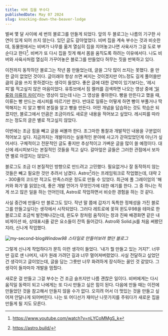 ```yaml
---
title: 비버 집을 부수다
publishedDate: May 07 2024
slug: knocking-down-the-beaver-lodge
---
```


벌써 몇 달 사이에 세 번의 블로그를 만들게 되었다. 앞의 두 블로그는 나름의 기구한 사연이 있게 되어 쓰지 않는다. 있던 글도 갈아엎었다. 비버 집을 계속 부수는 것과 비슷한데, 동물원에서는 비버가 나무를 옮겨 열심히 집을 지어놓고나면 사육사가 그걸 도로 부순다고 한다[^1]. 비버가 또 다시 집을 짓게 해서 몸을 움직도록 하려는 이유에서다. 나도 비버와 사육사처럼 열심히 가꾸어놓은 블로그를 만들었다 허무는 짓을 반복하고 있다.

이전까지 동작하던 블로그는 작년 쯤 만들었는데, 글을 그닥 많이 쓰지는 못했다. 쓸 만한 글이 없었던 것이다. 글이래야 항상 쓰면 써지는 것이겠지만 어느정도 길게 풀어쓸만큼의 글을 쓰지 못하겠다는 생각이 들었다. 좋은 글에 대한 강박이 있기보다는, ‘레시피’를 적고싶지 않은 마음이었다. 유튜브에서 짐 켈러를 검색하면 나오는 영상 중에 [‘일류와 이류의 차이’](https://www.youtube.com/watch?v=iwXr1IRaqWA)라는 영상이 있는데 나는 그 영상을 좋아한다. 빵을 만든다고 했을 때, 이류는 빵 만드는 레시피를 따르기만 한다. 반대로 일류는 어떻게 하면 빵이 부풀거나 딱딱해지는 지 알고 빵의 본질을 알고 빵을 만든다. 어떤 개념을 답습하는 것도 학습은 되겠지만, 블로그에서 만큼은 조금이라도 새로운 내용을 적어보고 싶었다. 레시피를 따라쓰는 정도의 글은 별로 적고싶지 않았다.

이번에는 조금 힘을 빼고 글을 써볼까 한다. 조그마한 통찰과 개발적인 내용을 구분없이 적어보고 싶다. 지금까지는 개발이라는 실용적인 분야에 사고가 갇혀있었던게 아닌가 싶어서다. 구체적이고 전문적인 글도 좋지만 추상적이고 가벼운 글을 많이 쓸 예정이다. 대신에 레시피보다는 본질적인 것들을 적고 싶다. 갈아엎은 글들은 그러한 관점에서 보자면 별로 아깝지는 않았다.

블로그도 조금 더 본질적인 방향으로 만드려고 고민했다. 필요없거나 잘 동작하지 않는 것들은 빼고 필요한 것만 추려서 남겼다. Astro[^2]라는 프레임워크로 작업했는데, 대략 2 - 300줄의 코드만 적고도 만족스러운 정도로 만들 수 있었다. 최근에 폴 그레이엄의 '해커와 화가'를 읽었는데, 좋은 개발 언어가 무엇인가에 대한 얘기를 한다. 그 중 하나는 적게 쓰고 많은 일을 하는 언어인데, Astro로 작업하면서 비슷한 경험을 하는 것 같다.

사실 중간에 만들다 만 블로그도 있다. 작년 말 쯤에 갑자기 독특한 정체성을 가진 블로그를 만들고싶다는 생각에서 시작되었다. 그러다 레트로에 꽂혀 윈도우98을 테마로 한 블로그로 조금씩 발전해나갔는데, 윈도우 창처럼 움직이는 창과 진짜 배경화면 같은 내비게이션 바, 상태표시줄 같은 요소들이 잔뜩 들어갔다. Astro와 Solid.js를 처음 써봤던지라, 신나게 작업했다.

![my-second-blog](/images/my-second-blog.png)_Window98 스타일로 만들어보려 했던 블로그_

그렇게 신나게 작업하다가 문득 이런 생각이 들었다. '내가 뭘 만들고 있는 거지?'. 너무 딴 길로 샌 나머지, 내가 원래 가려던 길과 너무 멀어져버렸었다. 사실 전달하고 싶었던 건 생각이고 글이었는데, 글을 담는 그릇만 너무 화려하게 장식하는 꼴인 것 같았다. 그 생각이 들자마자 개발을 멈췄다.

새로운 걸 만들고 그걸 부수는 건 조금 슬프지만 나름 괜찮은 일이다. 비버에게는 다시 움직일 동력이 되고 나에게는 또 다시 만들고 싶은 힘이 된다. 다음에 만들 때는 이전에 만들었던 것을 참고해서 만들지 않을 수가 없다. 오히려 어서 더 멋있는 것을 만들고 싶어져 안달나게 되어버린다. 나는 또 어디선가 재미난 나뭇가지를 주워다가 새로운 집을 만들게 될 지도 모른다.

[^1]: https://www.youtube.com/watch?v=nLYCoMMgS_k
[^2]: https://astro.build/
